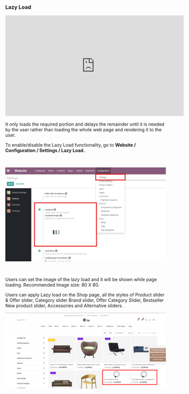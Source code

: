 
### Lazy Load


<iframe width="560" height="315" src="https://www.youtube.com/embed/S8CHUxnqewY" title="YouTube video player" frameborder="0" allow="accelerometer; autoplay; clipboard-write; encrypted-media; gyroscope; picture-in-picture" allowfullscreen></iframe>

It only loads the required portion and delays the remainder until it is needed by the user rather than loading the whole web page and rendering it to the user. 


To enable/disable the Lazy Load functionality, go to **Website / Configuration / Settings / Lazy Load.**


 


![](./images/32-1.png)


 


Users can set the image of the lazy load and it will be shown while page loading. Recommended Image size: 80 X 80.


Users can apply Lazy load on the Shop page, all the styles of Product slider & Offer slider, Category slider Brand slider, Offer Category Slider, Bestseller New product slider, Accessories and Alternative sliders.


![](./images/32-2.png)


